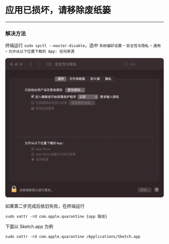 # 应用已损坏，请移除废纸篓

----

### 解决方法


终端运行 `sudo spctl --master-disable`，选中 `系统偏好设置` - `安全性与隐私` - `通用` - `允许从以下位置下载的 App: 任何来源`

![](<.gitbook/assets/ying-yong-sun-huai.png>)

如果第二步完成后依旧失败，在终端运行

```
sudo xattr -rd com.apple.quarantine {app 路径}
```
下面以 Sketch.app 为例

```
sudo xattr -rd com.apple.quarantine /Applications/Sketch.app
```
